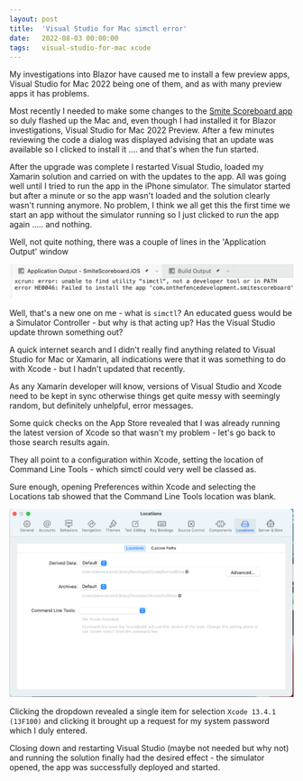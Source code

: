 ```yaml
---
layout: post
title:  'Visual Studio for Mac simctl error'
date:   2022-08-03 00:00:00
tags:   visual-studio-for-mac xcode
---
```

My investigations into Blazor have caused me to install a few preview apps, Visual Studio for Mac 2022 being one of them, and as with many preview apps it has problems.

Most recently I needed to make some changes to the <a href='{{ "/smite-scoreboard-for-android-ios" | relative_url }}'>Smite Scoreboard app</a> so duly flashed up the Mac and, even though I had installed it for Blazor investigations, Visual Studio for Mac 2022 Preview. After a few minutes reviewing the code a dialog was displayed advising that an update was available so I clicked to install it .... and that's when the fun started.
<!--more-->

After the upgrade was complete I restarted Visual Studio, loaded my Xamarin solution and carried on with the updates to the app. All was going well until I tried to run the app in the iPhone simulator. The simulator started but after a minute or so the app wasn't loaded and the solution clearly wasn't running anymore.
No problem, I think we all get this the first time we start an app without the simulator running so I just clicked to run the app again ..... and nothing.

Well, not quite nothing, there was a couple of lines in the 'Application Output' window 

![simctl error message](/assets/images/vs-mac-simctl-error.png)

Well, that's a new one on me - what is `simctl`? An educated guess would be a Simulator Controller - but why is that acting up? Has the Visual Studio update thrown something out?

A quick internet search and I didn't really find anything related to Visual Studio for Mac or Xamarin, all indications were that it was something to do with Xcode - but I hadn't updated that recently.

As any Xamarin developer will know, versions of Visual Studio and Xcode need to be kept in sync otherwise things get quite messy with seemingly random, but definitely unhelpful, error messages.

Some quick checks on the App Store revealed that I was already running the latest version of Xcode so that wasn't my problem - let's go back to those search results again.

They all point to a configuration within Xcode, setting the location of Command Line Tools - which simctl could very well be classed as.

Sure enough, opening Preferences within Xcode and selecting the Locations tab showed that the Command Line Tools location was blank.

![locations tab within Xcode preferences](/assets/images/xcode-preferences-location.png)

Clicking the dropdown revealed a single item for selection `Xcode 13.4.1 (13F100)` and clicking it brought up a request for my system password which I duly entered.

Closing down and restarting Visual Studio (maybe not needed but why not) and running the solution finally had the desired effect - the simulator opened, the app was successfully deployed and started.
